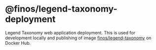 # @finos/legend-taxonomy-deployment

Legend Taxonomy web application deployment. This is used for development locally and publishing of image [finos/legend-taxonomy](https://hub.docker.com/r/finos/legend-taxonomy) on Docker Hub.
